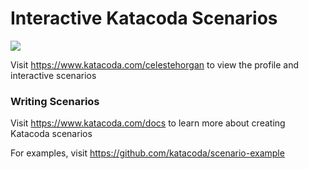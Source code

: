 # Interactive Katacoda Scenarios

[![](http://shields.katacoda.com/katacoda/celestehorgan/count.svg)](https://www.katacoda.com/celestehorgan "Get your profile on Katacoda.com")

Visit https://www.katacoda.com/celestehorgan to view the profile and interactive scenarios

### Writing Scenarios
Visit https://www.katacoda.com/docs to learn more about creating Katacoda scenarios

For examples, visit https://github.com/katacoda/scenario-example
